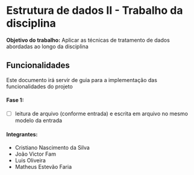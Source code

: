 # Estrutura de dados II - Trabalho da disciplina
**Objetivo do trabalho:** Aplicar as técnicas de tratamento de dados abordadas ao longo da disciplina

## Funcionalidades

Este documento irá servir de guia para a implementação das funcionalidades do projeto

#### Fase 1:

- [ ] leitura de arquivo (conforme entrada) e escrita em arquivo no mesmo modelo da entrada

#### Integrantes:
- Cristiano Nascimento da Silva
- João Victor Fam
- Luis Oliveira
- Matheus Estevão Faria
